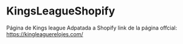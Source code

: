 # KingsLeagueShopify
Página de Kings league Adpatada a Shopify
link de la página offcial: https://kingleaguerelojes.com/
